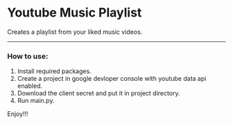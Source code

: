 # Youtube Music Playlist
Creates a playlist from your liked music videos.
___
### How to use:

1. Install required packages.
2. Create a project in google devloper console with youtube data api enabled.
4. Download the client secret and put it in project directory.
3. Run main.py.

Enjoy!!!
